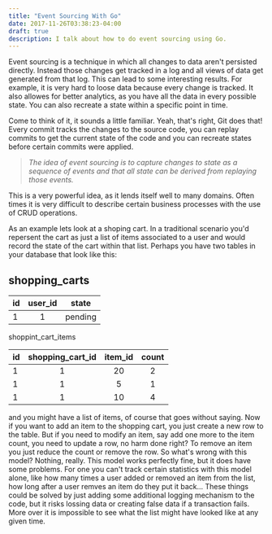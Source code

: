```yaml
---
title: "Event Sourcing With Go"
date: 2017-11-26T03:38:23-04:00
draft: true
description: I talk about how to do event sourcing using Go.
---
```


Event sourcing is a technique in which all changes to data aren't persisted directly. Instead those changes get tracked in a log and all views of data get generated from that log. This can lead to some interesting results. For example, it is very hard to loose data because every change is tracked. It also allowes for better analytics, as you have all the data in every possible state. You can also recreate a state within a specific point in time.

Come to think of it, it sounds a little familiar. Yeah, that's right, Git does that! Every commit tracks the changes to the source code, you can replay commits to get the current state of the code and you can recreate states before certain commits were applied. 

> *The idea of event sourcing is to capture changes to state as a sequence of events and that all state can be derived from replaying those events.*

This is a very powerful idea, as it lends itself well to many domains. Often times it is very difficult to describe certain business processes with the use of CRUD operations. 

As an example lets look at a shoping cart. In a traditional scenario you'd repersent the cart as just a list of items associated to a user and would record the state of the cart within that list. Perhaps you have two tables in your database that look like this:

shopping_carts
--

| id        | user_id | state   |
| --------- |:-------:|:-------:|
| 1         | 1       | pending |

shoppint_cart_items

| id       | shopping_cart_id | item_id | count |
| -------- |:----------------:|:-------:|:-----:|
| 1        | 1                | 20      | 2     |
| 1        | 1                | 5       | 1     |
| 1        | 1                | 10      | 4     |

and you might have a list of items, of course that goes without saying. Now if you want to add an item to the shopping cart, you just create a new row to the table. But if you need to modify an item, say add one more to the item count, you need to update a row, no harm done right? To remove an item you just reduce the count or remove the row. So what's wrong with this model? Nothing, really. This model works perfectly fine, but it does have some problems. For one you can't track certain statistics with this model alone, like how many times a user added or removed an item from the list, how long after a user remves an item do they put it back... These things could be solved by just adding some additional logging mechanism to the code, but it risks lossing data or creating false data if a transaction fails. More over it is impossible to see what the list might have looked like at any given time.